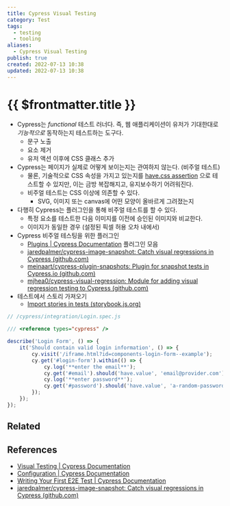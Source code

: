 ```yaml
---
title: Cypress Visual Testing
category: Test
tags:
  - testing
  - tooling
aliases:
  - Cypress Visual Testing
publish: true
created: 2022-07-13 10:38
updated: 2022-07-13 10:38
---
```


# {{ $frontmatter.title }}

- Cypress는 _functional_ 테스트 러너다. 즉, 웹 애플리케이션이 유저가 기대한대로 _기능적으로_ 동작하는지 테스트하는 도구다.
  - 문구 노출
  - 요소 제거
  - 유저 액션 이후에 CSS 클래스 추가
- Cypress는 페이지가 실제로 어떻게 보이는지는 관여하지 않는다. (비주얼 테스트)
  - 물론, 기술적으로 CSS 속성을 가지고 있는지를 [have.css assertion](https://docs.cypress.io/guides/references/assertions#CSS) 으로 테스트할 수 있지만, 이는 금방 복잡해지고, 유지보수하기 어려워진다.
  - 비주얼 테스트는 CSS 이상에 의존할 수 있다.
    - SVG, 이미지 또는 canvas에 어떤 모양이 올바르게 그려졌는지
- 다행히 Cypress는 플러그인을 통해 비주얼 테스트를 할 수 있다.
  - 특정 요소를 테스트한 다음 이미지를 이전에 승인된 이미지와 비교한다.
  - 이미지가 동일한 경우 (설정된 픽셀 허용 오차 내에서)
- Cypress 비주얼 테스팅을 위한 플러그인
  - [Plugins | Cypress Documentation](https://docs.cypress.io/plugins/directory#visual-testing) 플러그인 모음
  - [jaredpalmer/cypress-image-snapshot: Catch visual regressions in Cypress (github.com)](https://github.com/jaredpalmer/cypress-image-snapshot)
  - [meinaart/cypress-plugin-snapshots: Plugin for snapshot tests in Cypress.io (github.com)](https://github.com/meinaart/cypress-plugin-snapshots)
  - [mjhea0/cypress-visual-regression: Module for adding visual regression testing to Cypress (github.com)](https://github.com/mjhea0/cypress-visual-regression)
- 테스트에서 스토리 가져오기
  - [Import stories in tests (storybook.js.org)](https://storybook.js.org/docs/react/writing-tests/importing-stories-in-tests#example-with-cypress)

```js
// /cypress/integration/Login.spec.js

/// <reference types="cypress" />

describe('Login Form', () => {
	it('Should contain valid login information', () => {
		cy.visit('/iframe.html?id=components-login-form--example');
		cy.get('#login-form').within(() => {
			cy.log('**enter the email**');
			cy.get('#email').should('have.value', 'email@provider.com');
			cy.log('**enter password**');
			cy.get('#password').should('have.value', 'a-random-password');
		});
	});
});
```

## Related

## References

- [Visual Testing | Cypress Documentation](https://docs.cypress.io/guides/tooling/visual-testing#What-you-ll-learn)
- [Configuration | Cypress Documentation](https://docs.cypress.io/guides/references/configuration)
- [Writing Your First E2E Test | Cypress Documentation](https://docs.cypress.io/guides/end-to-end-testing/writing-your-first-end-to-end-test)
- [jaredpalmer/cypress-image-snapshot: Catch visual regressions in Cypress (github.com)](https://github.com/jaredpalmer/cypress-image-snapshot)
